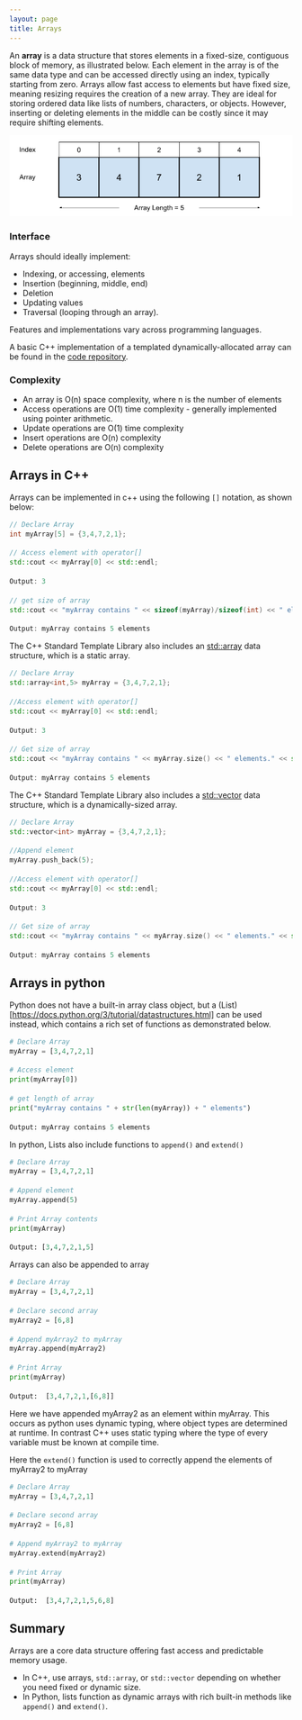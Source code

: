 ```yaml
---
layout: page
title: Arrays
---
```


An **array** is a data structure that stores elements in a fixed-size, contiguous block of memory, as illustrated below. Each element in the array is of the same data type and can be accessed directly using an index, typically starting from zero. 
Arrays allow fast access to elements but have fixed size, meaning resizing requires the creation of a new array. 
They are ideal for storing ordered data like lists of numbers, characters, or objects.
However, inserting or deleting elements in the middle can be costly since it may require shifting elements. 

![Image of an Array](../image/array.png)

### Interface

Arrays should ideally implement: 

- Indexing, or accessing, elements 
- Insertion (beginning, middle, end)
- Deletion 
- Updating values
- Traversal (looping through an array).
 
Features and implementations vary across programming languages. 

A basic C++ implementation of a templated dynamically-allocated array can be found in the [code repository](https://github.com/marcovolino/data-structures-and-algorithms/blob/main/c%2B%2B/data-structures/DynamicArray.cpp).

### Complexity

- An array is O(n) space complexity, where n is the number of elements
- Access operations are O(1) time complexity - generally implemented using pointer arithmetic.
- Update operations are O(1) time complexity
- Insert operations are O(n) complexity
- Delete operations are O(n) complexity


## Arrays in C++
Arrays can be implemented in c++ using the following `[]` notation, as shown below:

```c++
// Declare Array
int myArray[5] = {3,4,7,2,1};

// Access element with operator[]
std::cout << myArray[0] << std::endl;

Output: 3

// get size of array
std::cout << "myArray contains " << sizeof(myArray)/sizeof(int) << " elements." << std::endl;

Output: myArray contains 5 elements
```

The C++ Standard Template Library also includes an [std::array](https://en.cppreference.com/w/cpp/container/array) data structure, which is a static array. 

```c++
// Declare Array
std::array<int,5> myArray = {3,4,7,2,1};

//Access element with operator[]
std::cout << myArray[0] << std::endl;

Output: 3    

// Get size of array
std::cout << "myArray contains " << myArray.size() << " elements." << std::endl;

Output: myArray contains 5 elements
```

The C++ Standard Template Library also includes a [std::vector](https://en.cppreference.com/w/cpp/container/vector) data structure, which is a dynamically-sized array.

```c++
// Declare Array
std::vector<int> myArray = {3,4,7,2,1};

//Append element
myArray.push_back(5);

//Access element with operator[]
std::cout << myArray[0] << std::endl;

Output: 3    

// Get size of array
std::cout << "myArray contains " << myArray.size() << " elements." << std::endl;

Output: myArray contains 5 elements
```


## Arrays in python

Python does not have a built-in array class object, but a (List)[https://docs.python.org/3/tutorial/datastructures.html] can be used instead, which contains a rich set of functions as demonstrated below.


```python
# Declare Array 
myArray = [3,4,7,2,1]
    
# Access element
print(myArray[0])

# get length of array
print("myArray contains " + str(len(myArray)) + " elements")

Output: myArray contains 5 elements
```
    
In python, Lists also include functions to `append()` and `extend()`

```python
# Declare Array 
myArray = [3,4,7,2,1]

# Append element
myArray.append(5)

# Print Array contents
print(myArray)

Output: [3,4,7,2,1,5] 

```

Arrays can also be appended to array

```python
# Declare Array 
myArray = [3,4,7,2,1]

# Declare second array 
myArray2 = [6,8]

# Append myArray2 to myArray 
myArray.append(myArray2)

# Print Array
print(myArray) 

Output:  [3,4,7,2,1,[6,8]]
```

Here we have appended myArray2 as an element within myArray. 
This occurs as python uses dynamic typing, where object types are determined at runtime. 
In contrast C++ uses static typing where the type of every variable must be known at compile time.


Here the `extend()` function is used to correctly append the elements of myArray2 to myArray

```python
# Declare Array 
myArray = [3,4,7,2,1]

# Declare second array 
myArray2 = [6,8]

# Append myArray2 to myArray 
myArray.extend(myArray2)

# Print Array
print(myArray) 

Output:  [3,4,7,2,1,5,6,8]
```


## Summary
Arrays are a core data structure offering fast access and predictable memory usage. 
- In C++, use arrays, `std::array`, or `std::vector` depending on whether you need fixed or dynamic size.
- In Python, lists function as dynamic arrays with rich built-in methods like `append()` and `extend()`.
